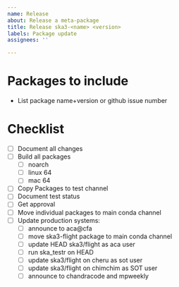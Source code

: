 ```yaml
---
name: Release
about: Release a meta-package
title: Release ska3-<name> <version>
labels: Package update
assignees: ''

---
```


# Packages to include

- List package name+version or github issue number

# Checklist

- [ ] Document all changes
- [ ] Build all packages
   - [ ] noarch
   - [ ] linux 64
   - [ ] mac 64
- [ ] Copy Packages to test channel
- [ ] Document test status
- [ ] Get approval
- [ ] Move individual packages to main conda channel
- [ ] Update production systems:
   - [ ] announce to aca@cfa
   - [ ] move ska3-flight package to main conda channel
   - [ ] update HEAD ska3/flight as aca user
   - [ ] run ska_testr on HEAD
   - [ ] update ska3/flight on cheru as sot user
   - [ ] update ska3/flight on chimchim as SOT user
   - [ ] announce to chandracode and mpweekly

